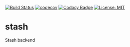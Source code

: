 [![Build Status](https://travis-ci.org/herzrasen/stash.svg?branch=master)](https://travis-ci.org/herzrasen/stash)
[![codecov](https://codecov.io/gh/herzrasen/stash/branch/master/graph/badge.svg)](https://codecov.io/gh/herzrasen/stash)
[![Codacy Badge](https://api.codacy.com/project/badge/Grade/a430f2462e1e4fb9978e88383ff1b56e)](https://www.codacy.com/manual/herzrasen/stash?utm_source=github.com&amp;utm_medium=referral&amp;utm_content=herzrasen/stash&amp;utm_campaign=Badge_Grade)
[![License: MIT](https://img.shields.io/badge/License-MIT-blue.svg)](https://github.com/herzrasen/stash/blob/master/LICENSE)

# stash
Stash backend
